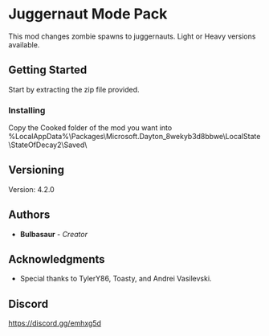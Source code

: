 # Juggernaut Mode Pack

This mod changes zombie spawns to juggernauts. Light or Heavy versions available.

## Getting Started

Start by extracting the zip file provided.

### Installing

Copy the Cooked folder of the mod you want into %LocalAppData%\Packages\Microsoft.Dayton_8wekyb3d8bbwe\LocalState\StateOfDecay2\Saved\

## Versioning

Version: 4.2.0 

## Authors

* **Bulbasaur** - *Creator*

## Acknowledgments

* Special thanks to TylerY86, Toasty, and Andrei Vasilevski.

## Discord
https://discord.gg/emhxg5d